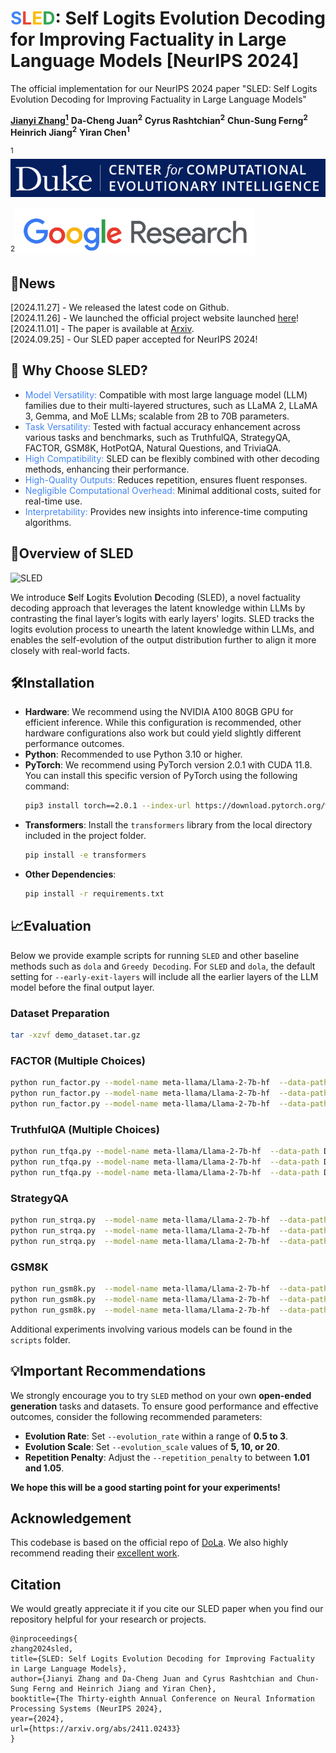 # <span style="color:#4285F4">S</span><span style="color:#EA4335">L</span><span style="color:#FBBC04">E</span><span style="color:#34A853">D</span>: Self Logits Evolution Decoding for Improving Factuality in Large Language Models [NeurIPS 2024]
The official implementation for our NeurIPS 2024 paper "SLED: Self Logits Evolution Decoding for Improving Factuality in Large Language Models"

**[Jianyi Zhang<sup>1</sup>](https://jayzhang42.github.io/)** **Da-Cheng Juan<sup>2</sup>** **Cyrus Rashtchian<sup>2</sup>** **Chun-Sung Ferng<sup>2</sup>** **Heinrich Jiang<sup>2</sup>** **Yiran Chen<sup>1</sup>**

[//]: # ([<sup>1</sup>]&#40;https://cei.pratt.duke.edu/&#41; ![Duke University Logo]&#40;assets/cei_log.jpg&#41;[<sup>2</sup>]&#40;https://research.google.com/&#41; ![Google Research Logo]&#40;assets/google_log.jpg&#41;)

<sup>1</sup>[![Duke University Logo](assets/cei_log.jpg)](https://cei.pratt.duke.edu/)

<sup>2</sup>[![Google Research Logo](assets/google_log.jpg)](https://research.google.com/)


## 📌News
[2024.11.27] - We released the latest code on Github.  
[2024.11.26] - We launched the official project website launched [here](https://jayzhang42.github.io/sled_page/)!  
[2024.11.01] - The paper is available at [Arxiv](https://arxiv.org/abs/2411.02433).  
[2024.09.25] - Our SLED paper accepted for NeurIPS 2024!  


## 🧨 Why Choose SLED?

- <span style="color:#4285F4">Model Versatility:</span> Compatible with most large language model (LLM) families due to their multi-layered structures, such as LLaMA 2, LLaMA 3, Gemma, and MoE LLMs; scalable from 2B to 70B parameters.
- <span style="color:#4285F4">Task Versatility:</span> Tested with factual accuracy enhancement across various tasks and benchmarks, such as TruthfulQA, StrategyQA, FACTOR, GSM8K, HotPotQA, Natural Questions, and TriviaQA.
- <span style="color:#4285F4">High Compatibility:</span> SLED can be flexibly combined with other decoding methods, enhancing their performance.  
- <span style="color:#4285F4">High-Quality Outputs:</span> Reduces repetition, ensures fluent responses.  
- <span style="color:#4285F4">Negligible Computational Overhead:</span> Minimal additional costs, suited for real-time use.  
- <span style="color:#4285F4">Interpretability:</span> Provides new insights into inference-time computing algorithms.  


## 🔮Overview of SLED
![SLED](assets/sled_page.png)

We introduce <strong>S</strong>elf <strong>L</strong>ogits <strong>E</strong>volution <strong>D</strong>ecoding (SLED), a novel factuality decoding approach that leverages the latent knowledge within LLMs by contrasting the final layer’s logits with early layers' logits. SLED tracks the logits evolution process to unearth the latent knowledge within LLMs, and enables the self-evolution of the output distribution further to align it more closely with real-world facts.  


## 🛠Installation
- **Hardware**: We recommend using the NVIDIA A100 80GB GPU for efficient inference. While this configuration is recommended, other hardware configurations also work but could yield slightly different performance outcomes.
- **Python**: Recommended to use Python 3.10 or higher.
- **PyTorch**: We recommend using PyTorch version 2.0.1 with CUDA 11.8. You can install this specific version of PyTorch using the following command:
  ```bash
  pip3 install torch==2.0.1 --index-url https://download.pytorch.org/whl/cu118
  ```
- **Transformers**: Install the `transformers` library from the local directory included in the project folder.
  ```bash
  pip install -e transformers
  ```
- **Other Dependencies**: 
  ```bash
  pip install -r requirements.txt
  ```

## 📈Evaluation
Below we provide example scripts for running `SLED` and other baseline methods such as `dola` and `Greedy Decoding`. For `SLED` and `dola`, the default setting for `--early-exit-layers` will include all the earlier layers of the LLM model before the final output layer. 

### Dataset Preparation
```bash
tar -xzvf demo_dataset.tar.gz
```

### FACTOR (Multiple Choices)
  
```bash
python run_factor.py --model-name meta-llama/Llama-2-7b-hf  --data-path Data/FACTOR/wiki_factor.csv  --output-path output-path.json --num-gpus 1 --decoding_method VanillaGreedy
python run_factor.py --model-name meta-llama/Llama-2-7b-hf  --data-path Data/FACTOR/wiki_factor.csv  --output-path output-path.json --num-gpus 1 --decoding_method dola
python run_factor.py --model-name meta-llama/Llama-2-7b-hf  --data-path Data/FACTOR/wiki_factor.csv  --output-path output-path.json --num-gpus 1 --decoding_method SLED --evolution_rate 2  --evolution_scale 10
```

### TruthfulQA (Multiple Choices)
  
```bash
python run_tfqa.py --model-name meta-llama/Llama-2-7b-hf  --data-path Data/TruthfulQA --output-path output-path.json --num-gpus 1 --decoding_method VanillaGreedy
python run_tfqa.py --model-name meta-llama/Llama-2-7b-hf  --data-path Data/TruthfulQA --output-path output-path.json --num-gpus 1 --decoding_method dola
python run_tfqa.py --model-name meta-llama/Llama-2-7b-hf  --data-path Data/TruthfulQA --output-path output-path.json --num-gpus 1 --decoding_method SLED --evolution_rate 2.5  --evolution_scale 75
```

### StrategyQA 
  
```bash
python run_strqa.py  --model-name meta-llama/Llama-2-7b-hf  --data-path Data/StrategyQA --output-path output-path.json --num-gpus 1 --decoding_method VanillaGreedy
python run_strqa.py  --model-name meta-llama/Llama-2-7b-hf  --data-path Data/StrategyQA --output-path output-path.json --num-gpus 1 --decoding_method dola
python run_strqa.py  --model-name meta-llama/Llama-2-7b-hf  --data-path Data/StrategyQA --output-path output-path.json --num-gpus 1 --decoding_method SLED --evolution_rate 1.75 --evolution_scale 5
```

### GSM8K
  
```bash
python run_gsm8k.py  --model-name meta-llama/Llama-2-7b-hf  --data-path Data/gsm8k_test --output-path output-path.json --num-gpus 1 --decoding_method VanillaGreedy
python run_gsm8k.py  --model-name meta-llama/Llama-2-7b-hf  --data-path Data/gsm8k_test --output-path output-path.json --num-gpus 1 --decoding_method dola
python run_gsm8k.py  --model-name meta-llama/Llama-2-7b-hf  --data-path Data/gsm8k_test --output-path output-path.json --num-gpus 1 --decoding_method SLED --evolution_rate 2 --evolution_scale 10
```
Additional experiments involving various models can be found in the `scripts` folder.


## 💡Important Recommendations


We strongly encourage you to try `SLED` method on your own **open-ended generation** tasks and datasets. To ensure good performance and effective outcomes, consider the following recommended parameters:

- **Evolution Rate**: Set `--evolution_rate` within a range of **0.5 to 3**. 
- **Evolution Scale**: Set `--evolution_scale` values of **5, 10, or 20**. 
- **Repetition Penalty**: Adjust the `--repetition_penalty` to between **1.01 and 1.05**.

**We hope this will be a good starting point for your experiments!**



## Acknowledgement

This codebase is based on the official repo of [DoLa](https://github.com/voidism/DoLa). We also highly recommend reading their [excellent work](https://arxiv.org/abs/2309.03883).


## Citation

We would greatly appreciate it if you cite our SLED paper when you find our repository helpful for your research or projects.
```
@inproceedings{
zhang2024sled,
title={SLED: Self Logits Evolution Decoding for Improving Factuality in Large Language Models},
author={Jianyi Zhang and Da-Cheng Juan and Cyrus Rashtchian and Chun-Sung Ferng and Heinrich Jiang and Yiran Chen},
booktitle={The Thirty-eighth Annual Conference on Neural Information Processing Systems (NeurIPS 2024},
year={2024},
url={https://arxiv.org/abs/2411.02433}
}
```















